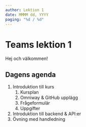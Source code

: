 ```yaml
---
author: Lektion 1
date: MMMM dd, YYYY
paging: "%d / %d"
---
```


# Teams lektion 1

Hej och välkommen!

## Dagens agenda

1. Introduktion till kurs
   1. Kursplan
   2. Omniway & GitHub upplägg
   3. Frågeformulär
   4. Uppgifter
2. Introduktion till backend & API:er
3. Övning med handledning
